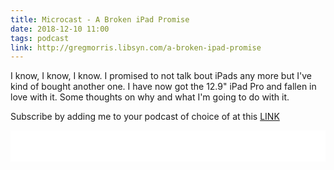 ```yaml
---
title: Microcast - A Broken iPad Promise
date: 2018-12-10 11:00
tags: podcast
link: http://gregmorris.libsyn.com/a-broken-ipad-promise
---
```

I know, I know, I know. I promised to not talk bout iPads any more but I've kind of bought another one. I have now got the 12.9" iPad Pro and fallen in love with it. Some thoughts on why and what I'm going to do with it.

Subscribe by adding me to your podcast of choice of at this [LINK](http://gregmorris.libsyn.com/rss)

<iframe style="border: none" src="//html5-player.libsyn.com/embed/episode/id/7862945/height/100/theme/standard-mini/thumbnail/no/preload/no/direction/backward/" height="50" width="100%" scrolling="no"  allowfullscreen webkitallowfullscreen mozallowfullscreen oallowfullscreen msallowfullscreen></iframe>
